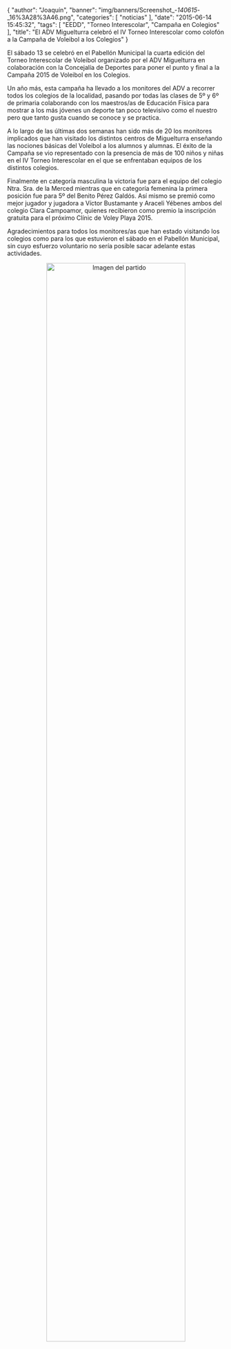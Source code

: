 {
  "author": "Joaquín", 
  "banner": "img/banners/Screenshot_-_140615_-_16%3A28%3A46.png", 
  "categories": [
    "noticias"
  ], 
  "date": "2015-06-14 15:45:32", 
  "tags": [
    "EEDD", 
    "Torneo Interescolar", 
    "Campaña en Colegios"
  ], 
  "title": "El ADV Miguelturra celebró el IV Torneo Interescolar como colofón a la Campaña de Voleibol a los Colegios"
}

El sábado 13 se celebró en el Pabellón Municipal la cuarta edición del Torneo Interescolar de Voleibol organizado por el ADV Miguelturra en colaboración con la Concejalía de Deportes para poner el punto y final a la Campaña 2015 de Voleibol en los Colegios.

Un año más, esta campaña ha llevado a los monitores del ADV a recorrer todos los colegios de la localidad, pasando por todas las clases de 5º y 6º  de primaria colaborando con los maestros/as de Educación Física para mostrar a los más jóvenes un deporte tan poco televisivo como el nuestro pero que tanto gusta cuando se conoce y se practica.

A lo largo de las últimas dos semanas han sido más de 20 los monitores implicados que han visitado los distintos centros de Miguelturra enseñando las nociones básicas del Voleibol a los alumnos y alumnas. El éxito de la Campaña se vio representado con la presencia de más de 100 niños y niñas en el IV Torneo Interescolar en el que se enfrentaban equipos de los distintos colegios.

Finalmente en categoría masculina la victoria fue para el equipo del colegio Ntra. Sra. de la Merced mientras que en categoría femenina la primera posición fue para 5º del Benito Pérez Galdós. Así mismo se premió como mejor jugador y jugadora a Víctor Bustamante y Araceli Yébenes ambos del colegio Clara Campoamor, quienes recibieron como premio la inscripción gratuita para el próximo Clínic de Voley Playa 2015.

Agradecimientos para todos los monitores/as que han estado visitando los colegios como para los que estuvieron el sábado en el Pabellón Municipal, sin cuyo esfuerzo voluntario no sería posible sacar adelante estas actividades.


<center>
<a target="_new" href="http://www.advmiguelturra.org/img/banners/Screenshot%20-%20140615%20-%2016%3A28%3A46.png"> 
<img alt="Imagen del partido" width="80%" align="center" src="http://www.advmiguelturra.org/img/banners/Screenshot%20-%20140615%20-%2016%3A28%3A46.png"/> </a> </center>


